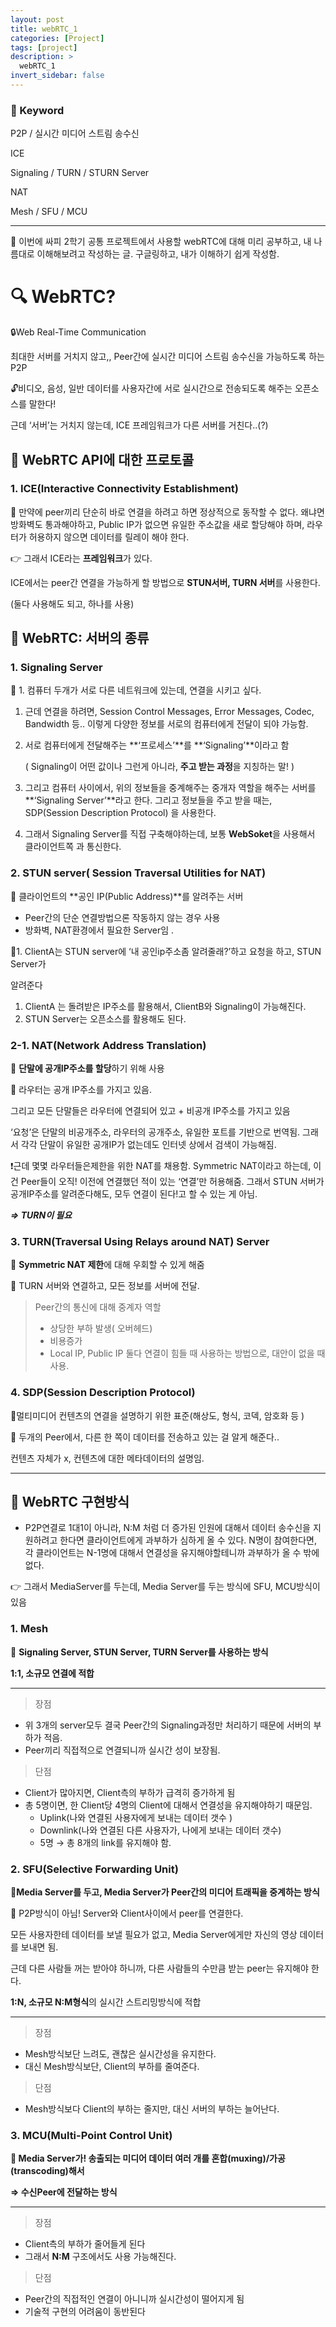 ```yaml
---
layout: post
title: webRTC_1
categories: [Project]
tags: [project]
description: >
  webRTC_1
invert_sidebar: false
---
```

### 🔖 Keyword

P2P / 실시간 미디어 스트림 송수신

ICE

Signaling / TURN / STURN Server

NAT

Mesh / SFU / MCU

---

📢 이번에 싸피 2학기 공통 프로젝트에서 사용할 webRTC에 대해 미리 공부하고, 내 나름대로 이해해보려고 작성하는 글. 구글링하고, 내가 이해하기 쉽게 작성함.

# 🔍 WebRTC?

🔒Web Real-Time Communication 

최대한 서버를 거치지 않고,, Peer간에 실시간 미디어 스트림 송수신을 가능하도록 하는 P2P

🔓비디오, 음성, 일반 데이터를 사용자간에 서로 실시간으로 전송되도록 해주는 오픈소스를 말한다!

근데 ‘서버’는 거치지 않는데, ICE 프레임워크가 다른 서버를 거친다..(?)

## 📕 WebRTC API에 대한 프로토콜

### 1. ICE(Interactive Connectivity Establishment)

📃 만약에 peer끼리 단순히 바로 연결을 하려고 하면 정상적으로 동작할 수 없다. 왜냐면 방화벽도 통과해야하고, Public IP가 없으면 유일한 주소값을 새로 할당해야 하며, 라우터가 허용하지 않으면 데이터를 릴레이 해야 한다. 

👉 그래서 ICE라는 **프레임워크**가 있다. 

ICE에서는 peer간 연결을 가능하게 할 방법으로 **STUN서버, TURN 서버**를 사용한다. 

(둘다 사용해도 되고, 하나를 사용)

## 📕 WebRTC: 서버의 종류

### 1. Signaling Server

📃 1. 컴퓨터 두개가 서로 다른 네트워크에 있는데, 연결을 시키고 싶다. 

1. 근데 연결을 하려면, Session Control Messages, Error Messages, Codec, Bandwidth 등.. 이렇게 다양한 정보를 서로의 컴퓨터에게 전달이 되야 가능함. 
2. 서로 컴퓨터에게 전달해주는 **‘프로세스’**를 **‘Signaling’**이라고 함
    
    ( Signaling이 어떤 값이나 그런게 아니라, **주고 받는 과정**을 지칭하는 말! ) 
    
3. 그리고 컴퓨터 사이에서, 위의 정보들을 중계해주는 중개자 역할을 해주는 서버를 **‘Signaling Server’**라고 한다. 그리고 정보들을 주고 받을 때는, SDP(Session Description Protocol) 을 사용한다. 
4. 그래서 Signaling Server를 직접 구축해야하는데, 보통 **WebSoket**을 사용해서 클라이언트쪽 과 통신한다. 

### 2. STUN server( Session Traversal Utilities for NAT)

📝 클라이언트의 **공인 IP(Public Address)**를 알려주는 서버

- Peer간의 단순 연결방법으론 작동하지 않는 경우 사용
- 방화벽, NAT환경에서 필요한 Server임 .

📃1. ClientA는 STUN server에 ‘내 공인ip주소좀 알려줄래?’하고 요청을 하고, STUN Server가 

알려준다

1. ClientA 는 돌려받은 IP주소를 활용해서, ClientB와 Signaling이 가능해진다. 
2. STUN Server는 오픈소스를 활용해도 된다. 

### 2-1. NAT(Network Address Translation)

📝 **단말에 공개IP주소를 할당**하기 위해 사용

📃 라우터는 공개 IP주소를 가지고 있음. 

그리고 모든 단말들은 라우터에 연결되어 있고 + 비공개 IP주소를 가지고 있음

‘요청’은 단말의 비공개주소, 라우터의 공개주소, 유일한 포트를 기반으로 번역됨. 그래서 각각 단말이 유일한 공개IP가 없는데도 인터넷 상에서 검색이 가능해짐. 

❗근데 몇몇 라우터들은제한을 위한 NAT를 채용함. Symmetric NAT이라고 하는데, 이건 Peer들이 오직! 이전에 연결했던 적이 있는 ‘연결’만 허용해줌. 그래서 STUN 서버가 공개IP주소를 알려준다해도, 모두 연결이 된다!고 할 수 있는 게 아님. 

***⇒ TURN이 필요***

### 3. TURN(Traversal Using Relays around NAT) Server

📝 **Symmetric NAT 제한**에 대해 우회할 수 있게 해줌

📃 TURN 서버와 연결하고, 모든 정보를 서버에 전달.

> Peer간의 통신에 대해 중계자 역할
> 
> - 상당한 부하 발생( 오버헤드)
> - 비용증가
> - Local IP, Public IP 둘다 연결이 힘들 때 사용하는 방법으로, 대안이 없을 때 사용.

### 4. SDP(Session Description Protocol)

📝멀티미디어 컨텐츠의 연결을 설명하기 위한 표준(해상도, 형식, 코덱, 암호화 등 ) 

📃 두개의 Peer에서, 다른 한 쪽이 데이터를 전송하고 있는 걸 알게 해준다.. 

컨텐츠 자체가 x, 컨텐츠에 대한 메타데이터의 설명임. 

---

## 📕 WebRTC 구현방식

- P2P연결로 1대1이 아니라, N:M 처럼 더 증가된 인원에 대해서 데이터 송수신을 지원하려고 한다면 클라이언트에게 과부하가 심하게 올 수 있다. N명이 참여한다면, 각 클라이언트는 N-1명에 대해서 연결성을 유지해야할테니까 과부하가 올 수 밖에 없다.

👉 그래서 MediaServer를 두는데, Media Server를 두는 방식에 SFU, MCU방식이 있음

### 1. Mesh

📌 **Signaling Server, STUN Server, TURN Server를 사용하는 방식**

**1:1,  소규모 연결에 적합**

---

> 장점
> 
- 위 3개의 server모두 결국 Peer간의 Signaling과정만 처리하기 때문에 서버의 부하가 적음.
- Peer끼리 직접적으로 연결되니까 실시간 성이 보장됨.

> 단점
> 
- Client가 많아지면, Client측의 부하가 급격히 증가하게 됨
- 총 5명이면, 한 Client당 4명의 Client에 대해서 연결성을 유지해야하기 때문임.
    - Uplink(나와 연결된 사용자에게 보내는 데이터 갯수 )
    - Downlink(나와 연결된 다른 사용자가, 나에게 보내는 데이터 갯수)
    - 5명 → 총 8개의 link를 유지해야 함.

### 2. SFU(Selective Forwarding Unit)

**📌Media Server를 두고, Media Server가 Peer간의 미디어 트래픽을 중계하는 방식**

📃 P2P방식이 아님! Server와 Client사이에서 peer를 연결한다. 

모든 사용자한테 데이터를 보낼 필요가 없고, Media Server에게만 자신의 영상 데이터를 보내면 됨. 

근데 다른 사람들 꺼는 받아야 하니까, 다른 사람들의 수만큼 받는 peer는 유지해야 한다. 

**1:N, 소규모 N:M형식**의 실시간 스트리밍방식에 적합

---

> 장점
> 
- Mesh방식보단 느려도, 괜찮은 실시간성을 유지한다.
- 대신 Mesh방식보단, Client의 부하를 줄여준다.

> 단점
> 
- Mesh방식보다 Client의 부하는 줄지만, 대신 서버의 부하는 늘어난다.

### 3. MCU(Multi-Point Control Unit)

**📌 Media Server가! 송출되는 미디어 데이터 여러 개를 혼합(muxing)/가공(transcoding)해서**

 **⇒  수신Peer에 전달하는 방식**

---

> 장점
> 
- Client측의 부하가 줄어들게 된다
- 그래서 **N:M** 구조에서도 사용 가능해진다.

> 단점
> 
- Peer간의 직접적인 연결이 아니니까 실시간성이 떨어지게 됨
- 기술적 구현의 어려움이 동반된다